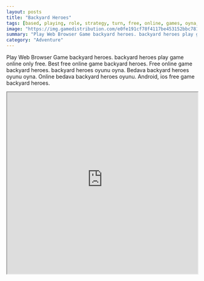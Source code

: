 ```yaml
---
layout: posts
title: "Backyard Heroes"
tags: [based, playing, role, strategy, turn, free, online, games, oyna, game, free, games, play, play, games]
image: "https://img.gamedistribution.com/e0fe191cf78f4117be453152bbc7810b.jpg"
summary: "Play Web Browser Game backyard heroes. backyard heroes play game online only free. Best free online game backyard heroes. Free online game backyard heroes. backyard heroes oyunu oyna. Bedava backyard heroes oyunu oyna. Online bedava backyard heroes oyunu. Android, ios free game backyard heroes."
category: "Adventure"
---
```


Play Web Browser Game backyard heroes. backyard heroes play game online only free. Best free online game backyard heroes. Free online game backyard heroes. backyard heroes oyunu oyna. Bedava backyard heroes oyunu oyna. Online bedava backyard heroes oyunu. Android, ios free game backyard heroes.

<iframe width="100%" height="480px;" src="https://html5.gamedistribution.com/e0fe191cf78f4117be453152bbc7810b/"></iframe>